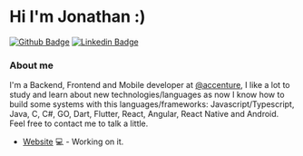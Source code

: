 # Hi I'm Jonathan :)

[![Github Badge](https://img.shields.io/badge/-Github-000?style=flat-square&logo=Github&logoColor=white&link=https://github.com/JonathanVegasP)](https://github.com/JonathanVegasP)
[![Linkedin Badge](https://img.shields.io/badge/-LinkedIn-blue?style=flat-square&logo=Linkedin&logoColor=white&link=https://www.linkedin.com/in/jonathan-vegas-peixoto-5064a216a/)](https://www.linkedin.com/in/jonathan-vegas-peixoto-5064a216a/)

### About me
I'm a Backend, Frontend and Mobile developer at [@accenture](https://www.accenture.com/br-pt), I like a lot to study and learn about new technologies/languages as now I know how to build some systems with this languages/frameworks: Javascript/Typescript, Java, C, C#, GO, Dart, Flutter, React, Angular, React Native and Android. Feel free to contact me to talk a little.

- [Website](https://vegasdevelopments.com) 💻 - Working on it.
